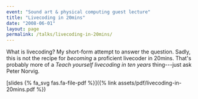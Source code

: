 ```yaml
---
event: "Sound art & physical computing guest lecture"
title: "Livecoding in 20mins"
date: "2008-06-01"
layout: page
permalink: /talks/livecoding-in-20mins/
---
```


What is livecoding? My short-form attempt to answer the question. Sadly, this is
not the recipe for _becoming_ a proficient livecoder in 20mins. That's probably
more of a _Teach yourself livecoding in ten years_ thing---just ask Peter
Norvig.

[slides {% fa_svg fas.fa-file-pdf
%}]({% link assets/pdf/livecoding-in-20mins.pdf %})
